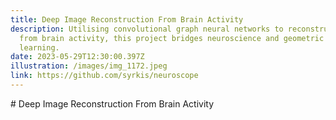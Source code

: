 ```yaml
---
title: Deep Image Reconstruction From Brain Activity
description: Utilising convolutional graph neural networks to reconstruct images
  from brain activity, this project bridges neuroscience and geometric deep
  learning.
date: 2023-05-29T12:30:00.397Z
illustration: /images/img_1172.jpeg
link: https://github.com/syrkis/neuroscope
---
```

\# Deep Image Reconstruction From Brain Activity